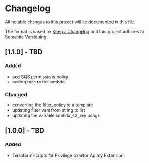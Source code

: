 # Changelog
All notable changes to this project will be documented in this file.

The format is based on [Keep a Changelog](http://keepachangelog.com/en/1.0.0/) and this project adheres to [Semantic Versioning](http://semver.org/spec/v2.0.0.html).

## [1.1.0] - TBD
### Added
- add SQS permissions policy
- adding tags to the lambda

### Changed
- converting the filter\_policy to a template
- updating filter vars from string to list
- updating the variable lambda\_s3\_key usage

## [1.0.0] - TBD
### Added
- Terraform scripts for Privilege Grantor Apiary Extension.
